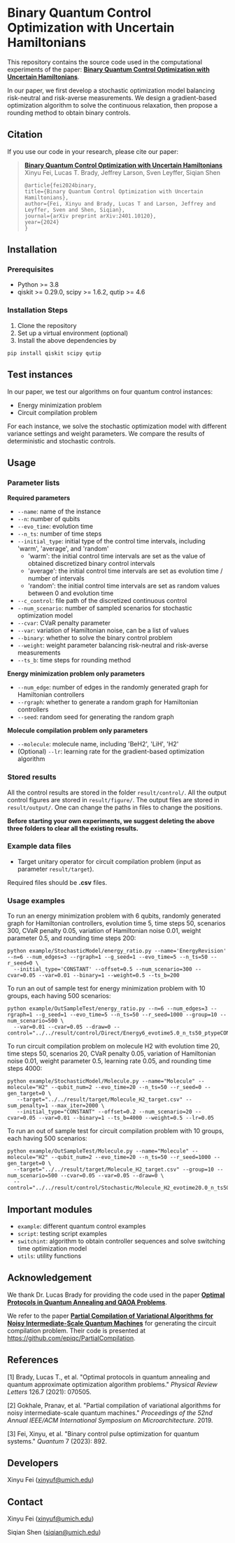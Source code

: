 # Binary Quantum Control Optimization with Uncertain Hamiltonians
This repository contains the source code used in the computational experiments of the paper: 
[**Binary Quantum Control Optimization with Uncertain Hamiltonians**](https://arxiv.org/pdf/2401.10120v2). 

In our paper, we first develop a stochastic optimization model balancing risk-neutral and risk-averse measurements.
We design a gradient-based optimization algorithm to solve the continuous relaxation, 
then propose a rounding method to obtain binary controls.

## Citation
If you use our code in your research, please cite our paper:

> [**Binary Quantum Control Optimization with Uncertain Hamiltonians**](https://arxiv.org/pdf/2401.10120v2) <br />
> Xinyu Fei, Lucas T. Brady, Jeffrey Larson, Sven Leyffer, Siqian Shen <br />
> ```
> @article{fei2024binary,
> title={Binary Quantum Control Optimization with Uncertain Hamiltonians},
> author={Fei, Xinyu and Brady, Lucas T and Larson, Jeffrey and Leyffer, Sven and Shen, Siqian},
> journal={arXiv preprint arXiv:2401.10120},
> year={2024}
> }
> ```

## Installation
### Prerequisites
* Python >= 3.8
* qiskit >= 0.29.0, scipy >= 1.6.2, qutip >= 4.6

### Installation Steps
1. Clone the repository
2. Set up a virtual environment (optional)
3. Install the above dependencies by 
```shell
pip install qiskit scipy qutip
```


## Test instances
In our paper, we test our algorithms on four quantum control instances:
* Energy minimization problem
* Circuit compilation problem

For each instance, we solve the stochastic optimization model with different 
variance settings and weight parameters. We compare the results of 
deterministic and stochastic controls.

## Usage
### Parameter lists
**Required parameters**
* ```--name```: name of the instance
* ```--n```: number of qubits
* ```--evo_time```: evolution time
* ```--n_ts```: number of time steps
* ```--initial_type```: initial type of the control time intervals, including 'warm', 'average', and 'random'
  * 'warm': the initial control time intervals are set as the value of obtained discretized binary control intervals
  * 'average': the initial control time intervals are set as evolution time / number of intervals
  * 'random': the initial control time intervals are set as random values between 0 and evolution time
* ```--c_control```: file path of the discretized continuous control
* ```--num_scenario```: number of sampled scenarios for stochastic optimization model
* ```--cvar```:  CVaR penalty parameter
* ```--var```: variation of Hamiltonian noise, can be a list of values
* ```--binary```: whether to solve the binary control problem
* ```--weight```: weight parameter balancing risk-neutral and risk-averse measurements
* ```--ts_b```: time steps for rounding method

**Energy minimization problem only parameters**
* ```--num_edge```: number of edges in the randomly generated graph for Hamiltonian controllers
* ```--rgraph```: whether to generate a random graph for Hamiltonian controllers 
* ```--seed```: random seed for generating the random graph

**Molecule compilation problem only parameters**
* ```--molecule```: molecule name, including 'BeH2', 'LiH', 'H2'
* (Optional) ```--lr```: learning rate for the gradient-based optimization algorithm


### Stored results
All the control results are stored in the folder ```result/control/```. 
All the output control figures are stored in ```result/figure/```. 
The output files are stored in ```result/output/```. 
One can change the 
paths in files to change the positions. 

**Before starting your own experiments, we suggest deleting the above three folders to clear all the existing results.** 

### Example data files
* Target unitary operator for circuit compilation problem (input as parameter ```result/target```).

Required files should be **.csv** files. 

### Usage examples
To run an energy minimization problem with 6 qubits, randomly generated graph for Hamiltonian controllers, 
evolution time 5, time steps 50, scenarios 300, CVaR penalty 0.05, variation of Hamiltonian noise 0.01,
weight parameter 0.5, and rounding time steps 200:
```shell
python example/StochasticModel/energy_ratio.py --name='EnergyRevision' --n=6 --num_edges=3 --rgraph=1 --g_seed=1 --evo_time=5 --n_ts=50 --r_seed=0 \
  --initial_type='CONSTANT' --offset=0.5 --num_scenario=300 --cvar=0.05 --var=0.01 --binary=1 --weight=0.5 --ts_b=200
```
To run an out of sample test for energy minimization problem with 10 groups, each having 500 scenarios:
```shell
python example/OutSampleTest/energy_ratio.py --n=6 --num_edges=3 --rgraph=1 --g_seed=1 --evo_time=5 --n_ts=50 --r_seed=1000 --group=10 --num_scenario=500 \
  --var=0.01 --cvar=0.05 --draw=0 --control="../../result/control/Direct/Energy6_evotime5.0_n_ts50_ptypeCONSTANT_offset0.5_instance1_scenario300_cvar0.05_mean0_var0.01_weight1.0.csv"
```
To run circuit compilation problem on molecule H2 with evolution time 20, time steps 50, scenarios 20, 
CVaR penalty 0.05, variation of Hamiltonian noise 0.01, weight parameter 0.5, learning rate 0.05, and rounding time steps 4000:
```shell
python example/StochasticModel/Molecule.py --name="Molecule" --molecule="H2" --qubit_num=2 --evo_time=20 --n_ts=50 --r_seed=0 --gen_target=0 \
   --target="../../result/target/Molecule_H2_target.csv" --sum_penalty=1 --max_iter=2000 \
   --initial_type="CONSTANT" --offset=0.2 --num_scenario=20 --cvar=0.05 --var=0.01 --binary=1 --ts_b=4000 --weight=0.5 --lr=0.05
```
To run an out of sample test for circuit compilation problem with 10 groups, each having 500 scenarios:
```shell
python example/OutSampleTest/Molecule.py --name="Molecule" --molecule="H2" --qubit_num=2 --evo_time=20 --n_ts=50 --r_seed=1000 --gen_target=0 \
  --target="../../result/target/Molecule_H2_target.csv" --group=10 --num_scenario=500 --cvar=0.05 --var=0.05 --draw=0 \
  --control="../../result/control/Stochastic/Molecule_H2_evotime20.0_n_ts50_ptypeCONSTANT_offset0.2_sum_penalty1.0_scenario20_cvar0.05_mean0_var0.05_weight0.5.csv"
```

## Important modules
* ```example```: different quantum control examples
* ```script```: testing script examples
* ```switchint```: algorithm to obtain controller sequences and solve
switching time optimization model
* ```utils```: utility functions
## Acknowledgement
We thank Dr. Lucas Brady for providing the code used in the paper [**Optimal Protocols in Quantum Annealing and 
QAOA Problems**](https://arxiv.org/pdf/2003.08952.pdf).

We refer to the paper [**Partial Compilation of Variational Algorithms for 
Noisy Intermediate-Scale Quantum Machines**](https://arxiv.org/pdf/1909.07522.pdf) for generating the 
circuit compilation problem. Their code is presented at https://github.com/epiqc/PartialCompilation.

## References
[1] Brady, Lucas T., et al. "Optimal protocols in quantum annealing and quantum approximate optimization algorithm problems." _Physical Review Letters_ 126.7 (2021): 070505.

[2] Gokhale, Pranav, et al. "Partial compilation of variational algorithms for noisy intermediate-scale quantum machines." _Proceedings of the 52nd Annual IEEE/ACM International Symposium on Microarchitecture_. 2019.

[3] Fei, Xinyu, et al. "Binary control pulse optimization for quantum systems." _Quantum_ 7 (2023): 892.

## Developers
Xinyu Fei (xinyuf@umich.edu)

## Contact
Xinyu Fei (xinyuf@umich.edu)

Siqian Shen (siqian@umich.edu)
